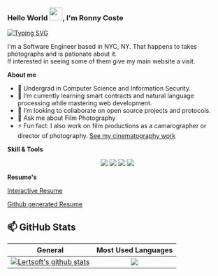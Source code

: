 <!--
**lertsoft/lertsoft** is a ✨ _special_ ✨ repository because its `README.md` (this file) appears on your GitHub profile.
-->

### Hello World <img src="https://raw.githubusercontent.com/MartinHeinz/MartinHeinz/master/wave.gif" width="30px">, I'm Ronny Coste

[![Typing SVG](https://readme-typing-svg.herokuapp.com?color=635DF7&lines=Frameworks+Enthusiast;Creative+Developer;Continuous+Learner;Problem+Solver)](https://git.io/typing-svg)

I'm a Software Engineer based in NYC, NY. That happens to takes photographs and is pationate about it. </br>
If interested in seeing some of them give my main website a visit.


**About me**
- 🔭 Undergrad in Computer Science and Information Security.
- 🌱 I’m currently learning smart contracts and natural language processing while mastering web development.
- 👯 I’m looking to collaborate on open source projects and protocols.
- 💬 Ask me about Film Photography
- ⚡ Fun fact: I also work on film productions as a camarographer or director of photography. [See my cinematography work](https://cinema.ronnycoste.com)

**Skill & Tools**
  <p align="center">
  <img src="https://skillicons.dev/icons?i=js,html,css,bash,cpp,perl,py,r,react,solidity,ts" />
  <img src="https://skillicons.dev/icons?i=wasm,angular,d3,electron,express,nextjs,nodejs,nuxtjs,redux,sass,styledcomponents,vite,vue,webpack" />
  <img src="https://skillicons.dev/icons?i=aws,azure,cloudflare,docker,firebase,git,github,linux,md,bsd,mongodb,mysql,postgres,raspberrypi" />
  <img src="https://skillicons.dev/icons?i=au,ai,ps,pr,bootstrap,figma,tailwind" />
  </p>

<!-- In case i want to go back to the old look

![](https://skillicons.dev/icons?i=js,html,css,bash,cpp,perl,py,r,react,solidity,ts)

![](https://skillicons.dev/icons?i=wasm,angular,d3,electron,express,nextjs,nodejs,nuxtjs,redux,sass,styledcomponents,vite,vue,webpack)

![](https://skillicons.dev/icons?i=aws,azure,cloudflare,docker,firebase,git,github,linux,md,bsd,mongodb,mysql,postgres,raspberrypi)

![](https://skillicons.dev/icons?i=au,ai,ps,pr,bootstrap,figma,tailwind)

-->



**Resume's**

[Interactive Resume](https://resume.ronnycoste.com)

[Github generated Resume](https://resume.github.io/?lertsoft)


## 📫 GitHub Stats
| General         | Most Used Languages |
|--------------|:-----:|
| <a href="https://github.com/lertsoft/lertsoft"><img align="center" src="https://github-readme-stats.vercel.app/api?username=lertsoft&count_private=true&show_icons=true&include_all_commits=true&theme=blue-green&hide_border=true" alt="Lertsoft's github stats" /></a>  |   <a href="https://github.com/lertsoft/lertsoft"><img align="center" src="https://github-readme-stats.vercel.app/api/top-langs/?username=lertsoft&langs_count=5" /></a> |        


